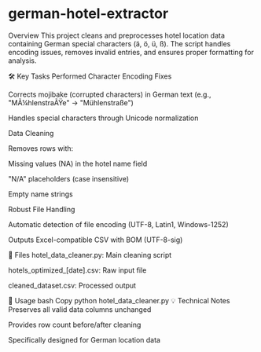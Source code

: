 # german-hotel-extractor
Overview
This project cleans and preprocesses hotel location data containing German special characters (ä, ö, ü, ß). The script handles encoding issues, removes invalid entries, and ensures proper formatting for analysis.

🛠 Key Tasks Performed
Character Encoding Fixes

Corrects mojibake (corrupted characters) in German text (e.g., "MÃ¼hlenstraÃŸe" → "Mühlenstraße")

Handles special characters through Unicode normalization

Data Cleaning

Removes rows with:

Missing values (NA) in the hotel name field

"N/A" placeholders (case insensitive)

Empty name strings

Robust File Handling

Automatic detection of file encoding (UTF-8, Latin1, Windows-1252)

Outputs Excel-compatible CSV with BOM (UTF-8-sig)

📂 Files
hotel_data_cleaner.py: Main cleaning script

hotels_optimized_[date].csv: Raw input file

cleaned_dataset.csv: Processed output

🚀 Usage
bash
Copy
python hotel_data_cleaner.py
💡 Technical Notes
Preserves all valid data columns unchanged

Provides row count before/after cleaning

Specifically designed for German location data
